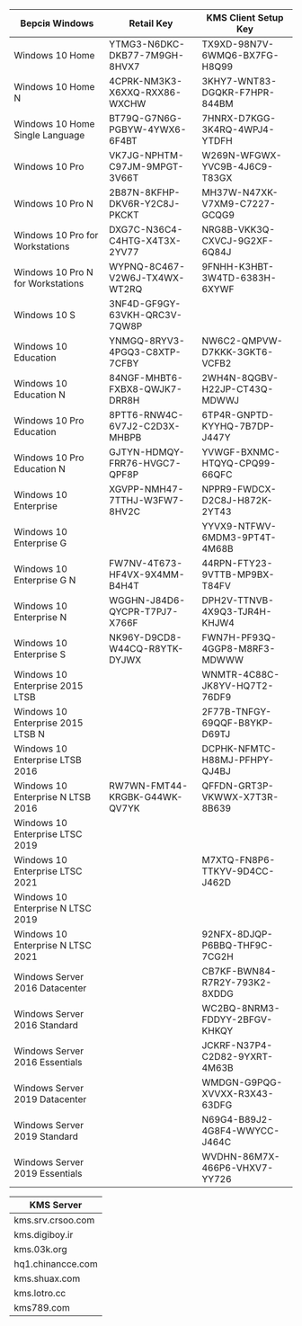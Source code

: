 | Версія Windows                        | Retail Key                         | KMS Client Setup Key               |
|---------------------------------------|------------------------------------|------------------------------------|
| Windows 10 Home                       | YTMG3-N6DKC-DKB77-7M9GH-8HVX7      | TX9XD-98N7V-6WMQ6-BX7FG-H8Q99      |
| Windows 10 Home N                     | 4CPRK-NM3K3-X6XXQ-RXX86-WXCHW      | 3KHY7-WNT83-DGQKR-F7HPR-844BM      |
| Windows 10 Home Single Language       | BT79Q-G7N6G-PGBYW-4YWX6-6F4BT      | 7HNRX-D7KGG-3K4RQ-4WPJ4-YTDFH      |
| Windows 10 Pro                        | VK7JG-NPHTM-C97JM-9MPGT-3V66T      | W269N-WFGWX-YVC9B-4J6C9-T83GX      |
| Windows 10 Pro N                      | 2B87N-8KFHP-DKV6R-Y2C8J-PKCKT      | MH37W-N47XK-V7XM9-C7227-GCQG9      |
| Windows 10 Pro for Workstations       | DXG7C-N36C4-C4HTG-X4T3X-2YV77      | NRG8B-VKK3Q-CXVCJ-9G2XF-6Q84J      |
| Windows 10 Pro N for Workstations     | WYPNQ-8C467-V2W6J-TX4WX-WT2RQ      | 9FNHH-K3HBT-3W4TD-6383H-6XYWF      |
| Windows 10 S                          | 3NF4D-GF9GY-63VKH-QRC3V-7QW8P      |                                    |
| Windows 10 Education                  | YNMGQ-8RYV3-4PGQ3-C8XTP-7CFBY      | NW6C2-QMPVW-D7KKK-3GKT6-VCFB2      |
| Windows 10 Education N                | 84NGF-MHBT6-FXBX8-QWJK7-DRR8H      | 2WH4N-8QGBV-H22JP-CT43Q-MDWWJ      |
| Windows 10 Pro Education              | 8PTT6-RNW4C-6V7J2-C2D3X-MHBPB      | 6TP4R-GNPTD-KYYHQ-7B7DP-J447Y      |
| Windows 10 Pro Education N            | GJTYN-HDMQY-FRR76-HVGC7-QPF8P      | YVWGF-BXNMC-HTQYQ-CPQ99-66QFC      |
| Windows 10 Enterprise                 | XGVPP-NMH47-7TTHJ-W3FW7-8HV2C      | NPPR9-FWDCX-D2C8J-H872K-2YT43      |
| Windows 10 Enterprise G               |                                    | YYVX9-NTFWV-6MDM3-9PT4T-4M68B      |
| Windows 10 Enterprise G N             | FW7NV-4T673-HF4VX-9X4MM-B4H4T      | 44RPN-FTY23-9VTTB-MP9BX-T84FV      |
| Windows 10 Enterprise N               | WGGHN-J84D6-QYCPR-T7PJ7-X766F      | DPH2V-TTNVB-4X9Q3-TJR4H-KHJW4      |
| Windows 10 Enterprise S               | NK96Y-D9CD8-W44CQ-R8YTK-DYJWX      | FWN7H-PF93Q-4GGP8-M8RF3-MDWWW      |
| Windows 10 Enterprise 2015 LTSB       |                                    | WNMTR-4C88C-JK8YV-HQ7T2-76DF9      |
| Windows 10 Enterprise 2015 LTSB N     |                                    | 2F77B-TNFGY-69QQF-B8YKP-D69TJ      |
| Windows 10 Enterprise LTSB 2016       |                                    | DCPHK-NFMTC-H88MJ-PFHPY-QJ4BJ      |
| Windows 10 Enterprise N LTSB 2016     | RW7WN-FMT44-KRGBK-G44WK-QV7YK      | QFFDN-GRT3P-VKWWX-X7T3R-8B639      |
| Windows 10 Enterprise LTSC 2019       |                                    |                                    |
| Windows 10 Enterprise LTSC 2021       |                                    | M7XTQ-FN8P6-TTKYV-9D4CC-J462D      |
| Windows 10 Enterprise N LTSC 2019     |                                    |                                    |
| Windows 10 Enterprise N LTSC 2021     |                                    | 92NFX-8DJQP-P6BBQ-THF9C-7CG2H      |
| Windows Server 2016 Datacenter        |                                    | CB7KF-BWN84-R7R2Y-793K2-8XDDG      |
| Windows Server 2016 Standard          |                                    | WC2BQ-8NRM3-FDDYY-2BFGV-KHKQY      |
| Windows Server 2016 Essentials        |                                    | JCKRF-N37P4-C2D82-9YXRT-4M63B      |
| Windows Server 2019 Datacenter        |                                    | WMDGN-G9PQG-XVVXX-R3X43-63DFG      |
| Windows Server 2019 Standard          |                                    | N69G4-B89J2-4G8F4-WWYCC-J464C      |
| Windows Server 2019 Essentials        |                                    | WVDHN-86M7X-466P6-VHXV7-YY726      |


| KMS Server               |
|--------------------------|
| kms.srv.crsoo.com        |
| kms.digiboy.ir           |
| kms.03k.org              |
| hq1.chinancce.com        |
| kms.shuax.com            |
| kms.lotro.cc             |
| kms789.com               |

